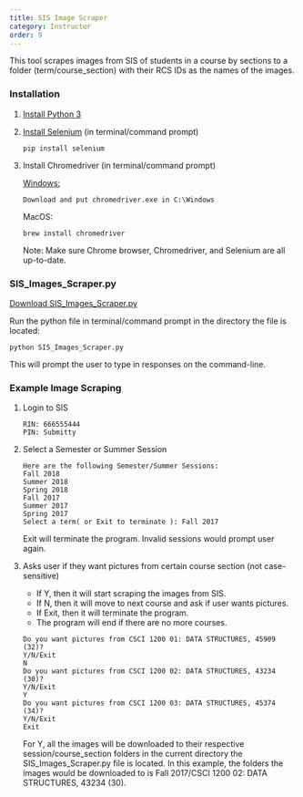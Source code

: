 ```yaml
---
title: SIS Image Scraper
category: Instructor
order: 9
---
```


This tool scrapes images from SIS of students in a course by sections to a folder
(term/course_section) with their RCS IDs as the names of the images.

### Installation
1.  [Install Python 3](https://www.python.org/downloads/)

2.  [Install Selenium](http://selenium-python.readthedocs.io/installation.html) (in terminal/command prompt)
    ```
    pip install selenium
    ```

3.  Install Chromedriver (in terminal/command prompt)

    [Windows:](https://sites.google.com/a/chromium.org/chromedriver/downloads)
    ```
    Download and put chromedriver.exe in C:\Windows
    ```
    MacOS:
    ```
    brew install chromedriver
    ```
    Note: Make sure Chrome browser, Chromedriver, and Selenium are all up-to-date.


### SIS_Images_Scraper.py
[Download SIS_Images_Scraper.py](https://github.com/Submitty/InstructorTools)

Run the python file in terminal/command prompt in the directory the file is located:
```
python SIS_Images_Scraper.py
```
This will prompt the user to type in responses on the command-line.

### Example Image Scraping

1.  Login to SIS

    ```
    RIN: 666555444
    PIN: Submitty
    ```

2.  Select a Semester or Summer Session

    ```
    Here are the following Semester/Summer Sessions:
    Fall 2018
    Summer 2018
    Spring 2018
    Fall 2017
    Summer 2017
    Spring 2017
    Select a term( or Exit to terminate ): Fall 2017
    ```
    Exit will terminate the program. Invalid sessions would prompt user again.

3.  Asks user if they want pictures from certain course section (not case-sensitive)
    * If Y, then it will start scraping the images from SIS.
    * If N, then it will move to next course and ask if user wants pictures.
    * If Exit, then it will terminate the program.
    * The program will end if there are no more courses.
    ```
    Do you want pictures from CSCI 1200 01: DATA STRUCTURES, 45909 (32)?
    Y/N/Exit
    N
    Do you want pictures from CSCI 1200 02: DATA STRUCTURES, 43234 (30)?
    Y/N/Exit
    Y
    Do you want pictures from CSCI 1200 03: DATA STRUCTURES, 45374 (34)?
    Y/N/Exit
    Exit
    ```
    For Y, all the images will be downloaded to their respective session/course_section
    folders in the current directory the SIS_Images_Scraper.py file is located. In this example,
    the folders the images would be downloaded to is Fall 2017/CSCI 1200 02: DATA STRUCTURES, 43234 (30).
